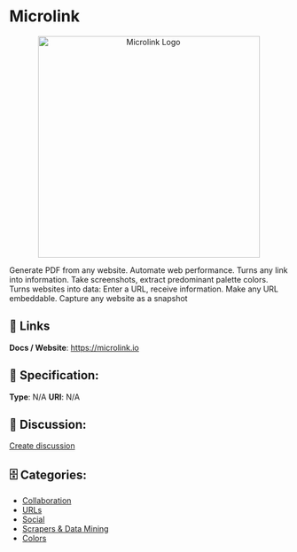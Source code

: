 # Microlink
<p align="center">
    <img width="400" src="https://raw.githubusercontent.com/apis-list/apis-list/main/apis/microlink/logo_256x256.png" alt="Microlink Logo"/>
</p>

Generate PDF from any website. Automate web performance. Turns any link into information.  Take screenshots, extract predominant palette colors. Turns websites into data: Enter a URL, receive information. Make any URL embeddable. Capture any website as a snapshot

##  🔗 Links
**Docs / Website**: https://microlink.io

## 🧬 Specification:
**Type**: N/A
**URI**: N/A

## 💬 Discussion:
[Create discussion](https://github.com/apis-list/apis-list/discussions/new)

## 🗄️ Categories:
- [Collaboration](https://github.com/apis-list/apis-list#collaboration)
- [URLs](https://github.com/apis-list/apis-list#urls)
- [Social](https://github.com/apis-list/apis-list#social)
- [Scrapers & Data Mining](https://github.com/apis-list/apis-list#scrapers--data-mining)
- [Colors](https://github.com/apis-list/apis-list#colors)



